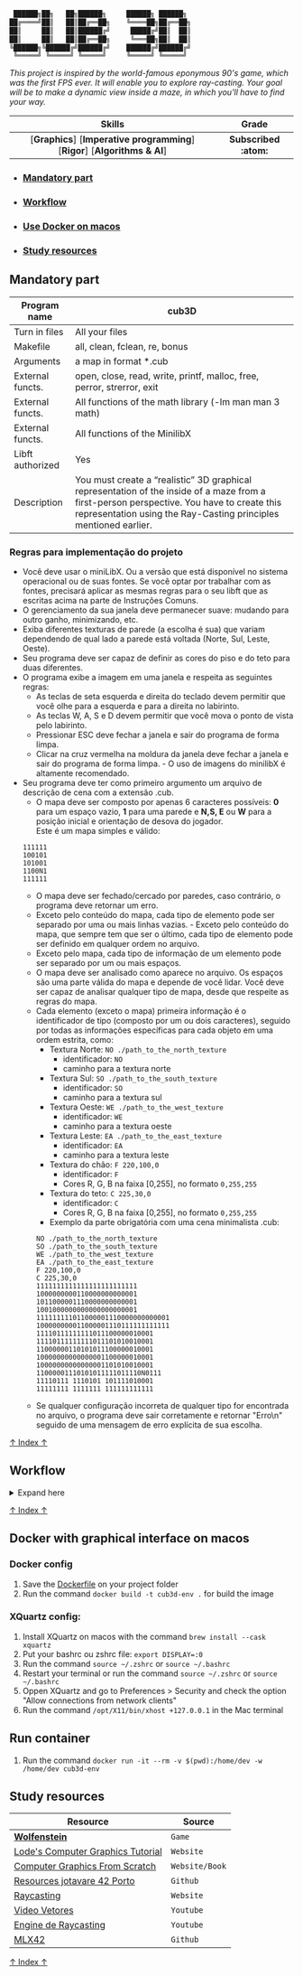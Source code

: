 ```bash
 ██████╗██╗   ██╗██████╗     ██████╗ ██████╗ 
██╔════╝██║   ██║██╔══██╗    ╚════██╗██╔══██╗
██║     ██║   ██║██████╔╝     █████╔╝██║  ██║
██║     ██║   ██║██╔══██╗     ╚═══██╗██║  ██║
╚██████╗╚██████╔╝██████╔╝    ██████╔╝██████╔╝
 ╚═════╝ ╚═════╝ ╚═════╝     ╚═════╝ ╚═════╝ 
```

*This project is inspired by the world-famous eponymous 90's game, which was the first FPS ever. It will enable you to explore ray-casting. Your goal will be to make a dynamic view inside a maze, in which you'll have to find your way.*

 Skills | Grade |
:------:|:-----:|
[**Graphics**] [**Imperative programming**] [**Rigor**] [**Algorithms & AI**] | **Subscribed :atom:**
<!-- **:white_check_mark: 100%** -->

<!-- * ### [Introduction]() -->
* ### [Mandatory part](#mandatory-part-1)
<!-- * ### [Mind Map](./dcs/readme/mind_map.md) -->
<!-- * ### [Mind Map](#mind-map-1) -->
<!-- * ### [Overview](./dcs/readme/bash_brief.md) -->
<!-- * ### [Overview](#overview-1) -->
<!-- * ### [Usage]() -->
* ### [Workflow](#workflow-1)
* ### [Use Docker on macos](#docker-with-graphical-interface-on-macos)
* ### [Study resources](#study-resources-1)
<!-- * ### [Tools]() -->

## Mandatory part
<!-- *Subject Comentado** -->

Program name | cub3D
------------ | ---------
Turn in files| All your files
Makefile     | all, clean, fclean, re, bonus
Arguments    | a map in format *.cub
External functs.| open, close, read, write, printf, malloc, free, perror, strerror, exit
External functs.| All functions of the math library (-lm man man 3 math)
External functs.| All functions of the MinilibX
Libft authorized | Yes
Description  | You must create a “realistic” 3D graphical representation of the inside of a maze from a first-person perspective.  You have to create this representation using the Ray-Casting principles mentioned earlier.

### Regras para implementação do projeto
- Você deve usar o miniLibX. Ou a versão que está disponível no sistema operacional ou de suas fontes. Se você optar por trabalhar com as fontes, precisará aplicar as mesmas regras para o seu libft que as escritas acima na parte de Instruções Comuns.
- O gerenciamento da sua janela deve permanecer suave: mudando para outro ganho, minimizando, etc.
- Exiba diferentes texturas de parede (a escolha é sua) que variam dependendo de qual lado a parede está voltada (Norte, Sul, Leste, Oeste).
- Seu programa deve ser capaz de definir as cores do piso e do teto para duas diferentes.
- O programa exibe a imagem em uma janela e respeita as seguintes regras:
  - As teclas de seta esquerda e direita do teclado devem permitir que você olhe para a esquerda e para a direita no labirinto. 
  - As teclas W, A, S e D devem permitir que você mova o ponto de vista pelo labirinto. 
  - Pressionar ESC deve fechar a janela e sair do programa de forma limpa. 
  - Clicar na cruz vermelha na moldura da janela deve fechar a janela e sair do programa de forma limpa. - O uso de imagens do minilibX é altamente recomendado.
- Seu programa deve ter como primeiro argumento um arquivo de descrição de cena com a extensão .cub.
  - O mapa deve ser composto por apenas 6 caracteres possíveis: **0** para um espaço vazio, **1** para uma parede e **N,S, E** ou **W** para a posição inicial e orientação de desova do jogador.\
  Este é um mapa simples e válido:
  ```
  111111
  100101
  101001
  1100N1
  111111
  ```
  - O mapa deve ser fechado/cercado por paredes, caso contrário, o programa deve retornar um erro. 
  - Exceto pelo conteúdo do mapa, cada tipo de elemento pode ser separado por uma ou mais linhas vazias. - Exceto pelo conteúdo do mapa, que sempre tem que ser o último, cada tipo de elemento pode ser definido em qualquer ordem no arquivo. 
  - Exceto pelo mapa, cada tipo de informação de um elemento pode ser separado por um ou mais espaços. 
  - O mapa deve ser analisado como aparece no arquivo. Os espaços são uma parte válida do mapa e depende de você lidar. Você deve ser capaz de analisar qualquer tipo de mapa, desde que respeite as regras do mapa.
  - Cada elemento (exceto o mapa) primeira informação é o identificador de tipo (composto por um ou dois caracteres), seguido por todas as informações específicas para cada objeto em uma ordem estrita, como:
    - Textura Norte: `NO ./path_to_the_north_texture` 
      - identificador: `NO` 
      - caminho para a textura norte 
    - Textura Sul: `SO ./path_to_the_south_texture`
      - identificador: `SO` 
      - caminho para a textura sul
    - Textura Oeste: `WE ./path_to_the_west_texture`
      - identificador: `WE` 
      - caminho para a textura oeste
    - Textura Leste: `EA ./path_to_the_east_texture`
      - identificador: `EA` 
      - caminho para a textura leste
    - Textura do chão: `F 220,100,0`
      - identificador: `F` 
      - Cores R, G, B na faixa [0,255], no formato `0,255,255`
    - Textura do teto: `C 225,30,0`
      - identificador: `C` 
      - Cores R, G, B na faixa [0,255], no formato `0,255,255`
    - Exemplo da parte obrigatória com uma cena minimalista .cub:
    ```
    NO ./path_to_the_north_texture
    SO ./path_to_the_south_texture
    WE ./path_to_the_west_texture
    EA ./path_to_the_east_texture
    F 220,100,0
    C 225,30,0
    1111111111111111111111111
    1000000000110000000000001
    1011000001110000000000001
    1001000000000000000000001
    111111111011000001110000000000001
    100000000011000001110111111111111
    11110111111111011100000010001
    11110111111111011101010010001
    11000000110101011100000010001
    10000000000000001100000010001
    10000000000000001101010010001
    11000001110101011111011110N0111
    11110111 1110101 101111010001
    11111111 1111111 111111111111
    ```
  - Se qualquer configuração incorreta de qualquer tipo for encontrada no arquivo, o programa deve sair corretamente e retornar "Erro\n" seguido de uma mensagem de erro explícita de sua escolha.

[↑ Index ↑](#mandatory-part)

## Workflow
<details>
  <summary>Expand here</summary>

### Check map
- [X] Mapa tem que estar cercado por paredes (1)
  - [X] Cada liha do mapa tem que iniciar e fechar com 1
  - [X] Primeira e ultima linha so pode haver 1 e ' '
- [X] Checar se tem mais de uma posicao inicial
- [X] Caracteres validos: 0, 1, N, S, E, W e ' '
  - [X] Checar cerco de caracteres validos
    - [X] ' ' tem que estar cercado por 1 e ' '
    - [X] 0 tem que estar cercado por 1, 0, N, S, E e W
    - [X] N, S, E e W tem que estar cercado por 1 e 0
- [ ] Checar quando ha linhas maiores ou menores no inicio e fim da linha
  - [ ] Se a linha anterior for menor que a atual, a parte maior da linha\
    atual so pode conter 1 e ' '
  - [ ] Se a linha anterior for maior que a atual, a parte maior da linha\
    anterior so pode conter 1 e ' '

## Elementos da cena

1. Encontar primeira e ultima linha (parede) do map
2. Checar linhas **NO**, **SO**, **WE**, **EA**
3. Checar linhas **F** e **C**

## Minimap
```
NO ./img/blocks/block.xpm
SO ./img/blocks/command.xpm
WE ./img/blocks/chiseled.xpm
EA ./img/blocks/composter.xpm
F 117, 142, 79
C 135, 245, 251

1111111111111111111111111     1111111111111111
1000000000000000000000001     1000000000000001
1000000000000000000000001     1111111111111101
1000000000000000000000001111111000000000000001
1000000000000000000000000000001000000000000111
10000000000000000000000000000010000000000001
100000000000000S0000000011111110011111111111
1000000000000000000111111     1001
10000000000000000001          1001
1111100000000000000111111111111001
1111100000000000000000000000000001
1111100000000000000000000000000001
1111111111111111111111111111111111
```
</details>

[↑ Index ↑](#mandatory-part)

## Docker with graphical interface on macos

### Docker config
1. Save the [Dockerfile](./dcs/Dockerfile) on your project folder
2. Run the command `docker build -t cub3d-env .` for build the image

### XQuartz config:
1. Install XQuartz on macos with the command `brew install --cask xquartz`
2. Put your bashrc ou zshrc file: `export DISPLAY=:0`
  1. Run the command `source ~/.zshrc` or `source ~/.bashrc`
  2. Restart your terminal or run the command `source ~/.zshrc` or `source ~/.bashrc` 
3. Oppen XQuartz and go to Preferences > Security and check the option "Allow connections from network clients"
4. Run the command `/opt/X11/bin/xhost +127.0.0.1` in the Mac terminal

## Run container
1. Run the command `docker run -it --rm -v $(pwd):/home/dev -w /home/dev cub3d-env`

## Study resources
Resource | Source
-------- | ------
[**Wolfenstein**](http://users.atw.hu/wolf3d/) | `Game`
[Lode's Computer Graphics Tutorial](https://lodev.org/cgtutor/raycasting.html) | `Website`
[Computer Graphics From Scratch](https://gabrielgambetta.com/computer-graphics-from-scratch/01-common-concepts.html) | `Website/Book`
[Resources jotavare 42 Porto](https://github.com/jotavare/42-resources?tab=readme-ov-file#04-cub3d) | `Github`
[Raycasting](https://permadi.com/1996/05/ray-casting-tutorial-table-of-contents/) | `Website`
[Video Vetores](https://youtube.com/playlist?list=PLLFRf_pkM7b7UEvWsq6KuANoOYELMnd_y&si=e0ZaC3PnAJQeOEEc) | `Youtube`
[Engine de Raycasting](https://youtube.com/playlist?list=PLLFRf_pkM7b6rBRoTOW64NKdltCLQNpW5&si=WxdLm-7wXSuAkzdU) | `Youtube`
[MLX42](https://github.com/codam-coding-college/MLX42) | `Github`

[↑ Index ↑](#mandatory-part)